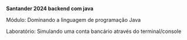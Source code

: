 **Santander 2024 backend com java**

Módulo: Dominando a linguagem de programação Java

Laboratório: Simulando uma conta bancário através do terminal/console
